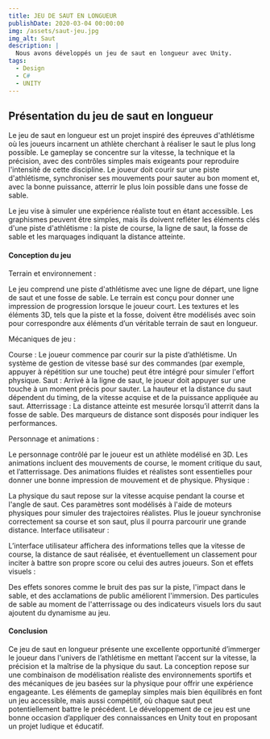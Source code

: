 ```yaml
---
title: JEU DE SAUT EN LONGUEUR
publishDate: 2020-03-04 00:00:00
img: /assets/saut-jeu.jpg
img_alt: Saut
description: |
  Nous avons développés un jeu de saut en longueur avec Unity.
tags:
  - Design
  - C#
  - UNITY
---
```


<h2> Présentation du jeu de saut en longueur </h2>

Le jeu de saut en longueur est un projet inspiré des épreuves d'athlétisme où les joueurs incarnent un athlète cherchant à réaliser le saut le plus long possible. Le gameplay se concentre sur la vitesse, la technique et la précision, avec des contrôles simples mais exigeants pour reproduire l'intensité de cette discipline. Le joueur doit courir sur une piste d'athlétisme, synchroniser ses mouvements pour sauter au bon moment et, avec la bonne puissance, atterrir le plus loin possible dans une fosse de sable.

Le jeu vise à simuler une expérience réaliste tout en étant accessible. Les graphismes peuvent être simples, mais ils doivent refléter les éléments clés d'une piste d'athlétisme : la piste de course, la ligne de saut, la fosse de sable et les marquages indiquant la distance atteinte.

<h4> Conception du jeu </h4>

Terrain et environnement :

Le jeu comprend une piste d'athlétisme avec une ligne de départ, une ligne de saut et une fosse de sable. Le terrain est conçu pour donner une impression de progression lorsque le joueur court. Les textures et les éléments 3D, tels que la piste et la fosse, doivent être modélisés avec soin pour correspondre aux éléments d’un véritable terrain de saut en longueur.

Mécaniques de jeu :

Course : Le joueur commence par courir sur la piste d’athlétisme. Un système de gestion de vitesse basé sur des commandes (par exemple, appuyer à répétition sur une touche) peut être intégré pour simuler l'effort physique.
Saut : Arrivé à la ligne de saut, le joueur doit appuyer sur une touche à un moment précis pour sauter. La hauteur et la distance du saut dépendent du timing, de la vitesse acquise et de la puissance appliquée au saut.
Atterrissage : La distance atteinte est mesurée lorsqu’il atterrit dans la fosse de sable. Des marqueurs de distance sont disposés pour indiquer les performances.

Personnage et animations :

Le personnage contrôlé par le joueur est un athlète modélisé en 3D. Les animations incluent des mouvements de course, le moment critique du saut, et l’atterrissage. Des animations fluides et réalistes sont essentielles pour donner une bonne impression de mouvement et de physique.
Physique :

La physique du saut repose sur la vitesse acquise pendant la course et l'angle de saut. Ces paramètres sont modélisés à l'aide de moteurs physiques pour simuler des trajectoires réalistes. Plus le joueur synchronise correctement sa course et son saut, plus il pourra parcourir une grande distance.
Interface utilisateur :

L’interface utilisateur affichera des informations telles que la vitesse de course, la distance de saut réalisée, et éventuellement un classement pour inciter à battre son propre score ou celui des autres joueurs.
Son et effets visuels :

Des effets sonores comme le bruit des pas sur la piste, l'impact dans le sable, et des acclamations de public améliorent l'immersion. Des particules de sable au moment de l'atterrissage ou des indicateurs visuels lors du saut ajoutent du dynamisme au jeu.


<h4> Conclusion </h4>

Ce jeu de saut en longueur présente une excellente opportunité d’immerger le joueur dans l'univers de l’athlétisme en mettant l’accent sur la vitesse, la précision et la maîtrise de la physique du saut. La conception repose sur une combinaison de modélisation réaliste des environnements sportifs et des mécaniques de jeu basées sur la physique pour offrir une expérience engageante. Les éléments de gameplay simples mais bien équilibrés en font un jeu accessible, mais aussi compétitif, où chaque saut peut potentiellement battre le précédent. Le développement de ce jeu est une bonne occasion d’appliquer des connaissances en Unity tout en proposant un projet ludique et éducatif.






